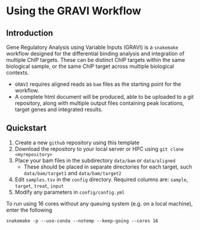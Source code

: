 # Using the GRAVI Workflow

## Introduction

Gene Regulatory Analysis using Variable Inputs (GRAVI) is a `snakemake` workflow designed for the differential binding analysis and integration of multiple ChIP targets.
These can be distinct ChIP targets within the same biological sample, or the same ChIP target across multiple biological contexts.

- `GRAVI` requires aligned reads as `bam` files as the starting point for the workflow.
- A complete html document will be produced, able to be uploaded to a git repository, along with multiple output files containing peak locations, target genes and integrated results.

## Quickstart

1. Create a new `github` repository using this template
2. Download the repository to your local server or HPC using `git clone <myrepository>`
3. Place your bam files in the subdirectory `data/bam` or `data/aligned`
    + These should be placed in separate directories for each target, such `data/bam/target1` and `data/bam/target2`
4. Edit `samples.tsv` in the `config` directory. Required columns are: `sample`, `target`, `treat`, `input`
5. Modify any parameters in `config/config.yml`

To run using 16 cores without any queuing system (e.g. on a local machine), enter the following

```
snakemake -p --use-conda --notemp --keep-going --cores 16
```

